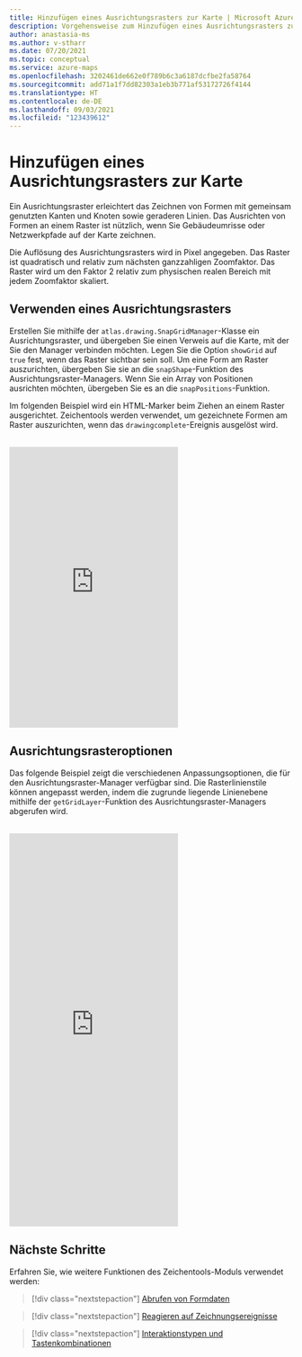```yaml
---
title: Hinzufügen eines Ausrichtungsrasters zur Karte | Microsoft Azure Maps
description: Vorgehensweise zum Hinzufügen eines Ausrichtungsrasters zu einer Karte mithilfe des Web-SDK für Azure Maps
author: anastasia-ms
ms.author: v-stharr
ms.date: 07/20/2021
ms.topic: conceptual
ms.service: azure-maps
ms.openlocfilehash: 3202461de662e0f789b6c3a6187dcfbe2fa58764
ms.sourcegitcommit: add71a1f7dd82303a1eb3b771af53172726f4144
ms.translationtype: HT
ms.contentlocale: de-DE
ms.lasthandoff: 09/03/2021
ms.locfileid: "123439612"
---
```

# <a name="add-a-snap-grid-to-the-map"></a>Hinzufügen eines Ausrichtungsrasters zur Karte

Ein Ausrichtungsraster erleichtert das Zeichnen von Formen mit gemeinsam genutzten Kanten und Knoten sowie geraderen Linien. Das Ausrichten von Formen an einem Raster ist nützlich, wenn Sie Gebäudeumrisse oder Netzwerkpfade auf der Karte zeichnen.

Die Auflösung des Ausrichtungsrasters wird in Pixel angegeben. Das Raster ist quadratisch und relativ zum nächsten ganzzahligen Zoomfaktor. Das Raster wird um den Faktor 2 relativ zum physischen realen Bereich mit jedem Zoomfaktor skaliert.

## <a name="use-a-snap-grid"></a>Verwenden eines Ausrichtungsrasters

Erstellen Sie mithilfe der `atlas.drawing.SnapGridManager`-Klasse ein Ausrichtungsraster, und übergeben Sie einen Verweis auf die Karte, mit der Sie den Manager verbinden möchten. Legen Sie die Option `showGrid` auf `true` fest, wenn das Raster sichtbar sein soll. Um eine Form am Raster auszurichten, übergeben Sie sie an die `snapShape`-Funktion des Ausrichtungsraster-Managers. Wenn Sie ein Array von Positionen ausrichten möchten, übergeben Sie es an die `snapPositions`-Funktion.

Im folgenden Beispiel wird ein HTML-Marker beim Ziehen an einem Raster ausgerichtet. Zeichentools werden verwendet, um gezeichnete Formen am Raster auszurichten, wenn das `drawingcomplete`-Ereignis ausgelöst wird.

<br/>

<iframe height="500" scrolling="no" title="Verwenden eines Ausrichtungsrasters" src="https://codepen.io/azuremaps/embed/rNmzvXO?default-tab=js%2Cresult" frameborder="no" loading="lazy" allowtransparency="true" allowfullscreen="true">
Weitere Informationen finden Sie unter dem Pen <a href="https://codepen.io/azuremaps/pen/rNmzvXO">Use a snapping grid</a> (Verwenden eines Ausrichtungsrasters) von Azure Maps (<a href="https://codepen.io/azuremaps">@azuremaps</a>) auf <a href="https://codepen.io">CodePen</a>.
</iframe>


## <a name="snap-grid-options"></a>Ausrichtungsrasteroptionen

Das folgende Beispiel zeigt die verschiedenen Anpassungsoptionen, die für den Ausrichtungsraster-Manager verfügbar sind. Die Rasterlinienstile können angepasst werden, indem die zugrunde liegende Linienebene mithilfe der `getGridLayer`-Funktion des Ausrichtungsraster-Managers abgerufen wird.

<br/>

<iframe height="700" scrolling="no" title="Ausrichtungsrasteroptionen" src="https://codepen.io/azuremaps/embed/RwVZJry?default-tab=result" frameborder="no" loading="lazy" allowtransparency="true" allowfullscreen="true">
Weitere Informationen finden Sie unter dem Pen <a href="https://codepen.io/azuremaps/pen/RwVZJry">Snap grid options</a> (Ausrichtungsrasteroptionen) von Azure Maps (<a href="https://codepen.io/azuremaps">@azuremaps</a>) auf <a href="https://codepen.io">CodePen</a>.
</iframe>


## <a name="next-steps"></a>Nächste Schritte

Erfahren Sie, wie weitere Funktionen des Zeichentools-Moduls verwendet werden:

> [!div class="nextstepaction"]
> [Abrufen von Formdaten](map-get-shape-data.md)

> [!div class="nextstepaction"]
> [Reagieren auf Zeichnungsereignisse](drawing-tools-events.md)

> [!div class="nextstepaction"]
> [Interaktionstypen und Tastenkombinationen](drawing-tools-interactions-keyboard-shortcuts.md)